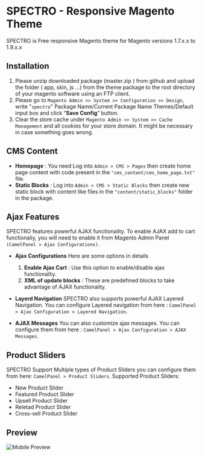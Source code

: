 # SPECTRO - Responsive Magento Theme
SPECTRO is Free responsive Magento theme for Magento versions 1.7.x.x to 1.9.x.x

## Installation
1. Please unzip downloaded package (master.zip ) from github and upload the folder ( app, skin, js ...) from the theme package to the root directory of your magento software using an FTP client.
2. Please go to ``Magento Admin >> System >> Configuration >> Design``, write "``spectro``" Package Name/Current Package Name Themes/Default input box and click “**Save Config**” button.
3. Clear the store cache under ``Magento Admin >> System >> Cache Management`` and all cookies for your store domain. It might be necessary in case something goes wrong.

 
## CMS Content
- **Homepage** : You need Log into ``Admin > CMS > Pages`` then create home page content with code present in the ``"cms_content/cms_home_page.txt"`` file.
- **Static Blocks** : Log into ``Admin > CMS > Static Blocks`` then create new static block with content like files in the ``"content/static_blocks"`` folder in the package.


## Ajax Features
SPECTRO features powerful AJAX functionality. To enable AJAX add to cart functionaliy, you will need to enable it from Magento Admin Panel ``(CamelPanel > Ajax Configurations)``.

- **Ajax Configurations**
Here are some options in details
  1. **Enable Ajax Cart** : Use this option to enable/disable ajax functionality.
  2. **XML of update blocks** : These are predefined blocks to take advantage of AJAX functionality.

- **Layerd Navigation**
SPECTRO also supports powerful AJAX Layered Navigation. You can configure Layered navigation from here : ``CamelPanel > Ajax Configuration > Layered Navigation``.

- **AJAX Messages**
You can also customize ajax messages. You can configure them from here : ``CamelPanel > Ajax Configuration > AJAX Messages``.


## Product Sliders
SPECTRO Support Multiple types of Product Sliders you can configure them from here: ``CamelPanel > Product Sliders``.
Supported Product Sliders:
- New Product Slider
- Featured Product Slider
- Upsell Product Slider
- Reletad Product Slider
- Cross-sell Product Slider

## Preview

![Mobile Preview](https://i.imgsafe.org/4080717.png "Mobile Preview")


